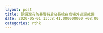 ```yaml
---
layout: post
title: 銅鑼灣有防暴警持盾及長槍在商場外巡邏戒備
date: 2020-05-01 13:38:41.000000000 +08:00
categories: rthk
---
```



